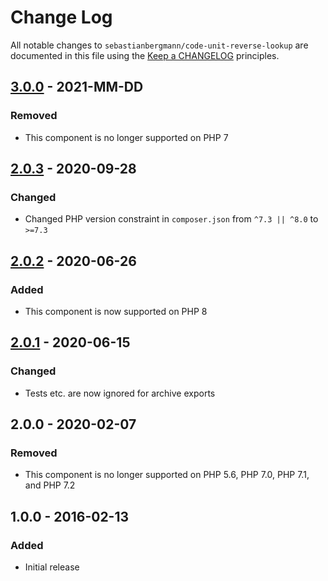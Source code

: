 # Change Log

All notable changes to `sebastianbergmann/code-unit-reverse-lookup` are documented in this file using the [Keep a CHANGELOG](http://keepachangelog.com/) principles.

## [3.0.0] - 2021-MM-DD

### Removed

* This component is no longer supported on PHP 7

## [2.0.3] - 2020-09-28

### Changed

* Changed PHP version constraint in `composer.json` from `^7.3 || ^8.0` to `>=7.3`

## [2.0.2] - 2020-06-26

### Added

* This component is now supported on PHP 8

## [2.0.1] - 2020-06-15

### Changed

* Tests etc. are now ignored for archive exports

## 2.0.0 - 2020-02-07

### Removed

* This component is no longer supported on PHP 5.6, PHP 7.0, PHP 7.1, and PHP 7.2

## 1.0.0 - 2016-02-13

### Added

* Initial release

[3.0.0]: https://github.com/sebastianbergmann/code-unit-reverse-lookup/compare/2.0.3...master
[2.0.3]: https://github.com/sebastianbergmann/code-unit-reverse-lookup/compare/2.0.2...2.0.3
[2.0.2]: https://github.com/sebastianbergmann/code-unit-reverse-lookup/compare/2.0.1...2.0.2
[2.0.1]: https://github.com/sebastianbergmann/code-unit-reverse-lookup/compare/2.0.0...2.0.1
[2.0.0]: https://github.com/sebastianbergmann/code-unit-reverse-lookup/compare/1.0.0...2.0.0
